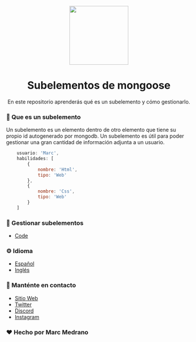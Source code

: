 <p align="center">
<a target="blank"><img src="https://raw.githubusercontent.com/sammwyy/sammwyy/master/skills/mongo.png" width="160" /></a>
</a>
<h1 align="center">Subelementos de mongoose</h1>
<p align="center">En este repositorio aprenderás qué es un subelemento y cómo gestionarlo.</p>
</p>


### 🧠 Que es un subelemento
Un subelemento es un elemento dentro de otro elemento que tiene su propio id autogenerado por mongodb. Un subelemento es útil para poder gestionar una gran cantidad de información adjunta a un usuario. 
```javascript
    usuario: 'Marc',
    habilidades: [
        {
            nombre: 'Html',
            tipo: 'Web'
        },
        {
            nombre: 'Css',
            tipo: 'Web'
        }
    ] 
```

### 📜 Gestionar subelementos
- [Code](https://github.com/elmarcz/Mongoose-Subelements/blob/master/Readme/[ES]ManageSubelements.md)

### ⚙️ Idioma
- [Español](https://github.com/elmarcz/Mongoose-Subelements/blob/master/Readme/[ES]Readme.md)
- [Inglés](https://github.com/elmarcz/Mongoose-Subelements)


### 👤 Manténte en contacto
- [Sitio Web](https://elmarcz.github.io/portfolio/)
- [Twitter](https://twitter.com/MarcMedrano15)
- [Discord](https://discord.com/invite/zPSYDGVXxx)
- [Instagram](https://www.instagram.com/marcmedranoz/)

### ❤ Hecho por Marc Medrano